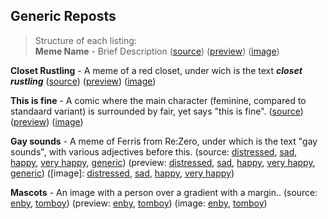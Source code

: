 ## Generic Reposts

> Structure of each listing:  
> **Meme Name** - Brief Description ([source](/))
 ([preview](/))
 ([image](/))

**Closet Rustling** - A meme of a red closet, under wich is the text ***closet rustling***
 ([source](https://raw.githubusercontent.com/codingJWilliams/ToR-Repost-Collection/master/traa/closet_rustling/closet_rustling.md)) 
 ([preview](closet_rustling/closet_rustling.md)) 
 ([image](closet_rustling/closet_rustling.jpg))

**This is fine** - A comic where the main character (feminine, compared to standaard variant) is surrounded by fair, yet says "this is fine".
 ([source](https://raw.githubusercontent.com/codingJWilliams/ToR-Repost-Collection/master/traa/fire_this_is_fine/fire_this_is_fine.md)) 
 ([preview](fire_this_is_fine/fire_this_is_fine.md)) 
 ([image](fire_this_is_fine/fire_this_is_fine.jpg))

**Gay sounds** - A meme of Ferris from Re:Zero, under which is the text "gay sounds", with various adjectives before this.
 (source:
  [distressed](https://raw.githubusercontent.com/codingJWilliams/ToR-Repost-Collection/master/traa/gay_sounds/distressed.md),
  [sad](https://raw.githubusercontent.com/codingJWilliams/ToR-Repost-Collection/master/traa/gay_sounds/sad.md),
  [happy](https://raw.githubusercontent.com/codingJWilliams/ToR-Repost-Collection/master/traa/gay_sounds/happy.md),
  [very happy](https://raw.githubusercontent.com/codingJWilliams/ToR-Repost-Collection/master/traa/gay_sounds/very_happy.md),
  [generic](https://raw.githubusercontent.com/codingJWilliams/ToR-Repost-Collection/master/traa/gay_sounds/generic.md)) 
 (preview: 
  [distressed](gay_sounds/distressed.md),
  [sad](gay_sounds/sad.md),
  [happy](gay_sounds/happy.md),
  [very happy](gay_sounds/very_happy.md),
  [generic](gay_sounds/generic.md)) 
 ([image]: 
  [distressed](gay_sounds/distressed.jpg),
  [sad](gay_sounds/sad.jpg),
  [happy](gay_sounds/happy.png),
  [very happy](gay_sounds/very_happy.md))

**Mascots** - An image with a person over a gradient with a margin..
 (source:
  [enby](https://raw.githubusercontent.com/codingJWilliams/ToR-Repost-Collection/master/traa/mascots/enby.md),
  [tomboy](https://raw.githubusercontent.com/codingJWilliams/ToR-Repost-Collection/master/traa/mascots/tomboy.md))
 (preview:
  [enby](mascots/enby.md),
  [tomboy](mascots/tomboy.md)) 
 (image:
 [enby](mascots/enby.png),
 [tomboy](mascots/tomboy.jpg))